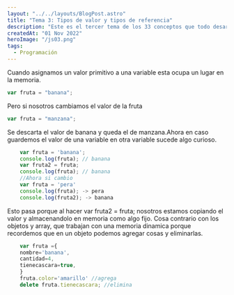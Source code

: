 ```yaml
---
layout: "../../layouts/BlogPost.astro"
title: "Tema 3: Tipos de valor y tipos de referencia"
description: "Este es el tercer tema de los 33 conceptos que todo desarrollador de JS debe conocer"
createdAt: "01 Nov 2022"
heroImage: "/js03.png"
tags:
  - Programación
---
```


Cuando asignamos un valor primitivo a una variable esta ocupa un lugar en la memoria.

```javascript
var fruta = "banana";
```

Pero si nosotros cambiamos el valor de la fruta

```javascript
var fruta = "manzana";
```

Se descarta el valor de banana y queda el de manzana.Ahora en caso guardemos el valor de una variable en otra variable sucede algo curioso.

```javascript
    var fruta = 'banana';
    console.log(fruta); // banana
    var fruta2 = fruta;
    console.log(fruta); // banana
    //Ahora si cambio
    var fruta = 'pera'
    console.log(fruta); -> pera
    console.log(fruta2); -> banana
```

Esto pasa porque al hacer var fruta2 = fruta; nosotros estamos copiando el valor y almacenandolo en memoria como algo fijo.
Cosa contrario con los objetos y array, que trabajan con una memoria dinamica porque recordemos que en un objeto podemos agregar cosas y eliminarlas.

```javascript
    var fruta ={
    nombre='banana',
    cantidad=4,
    tienecascara=true,
    }
    fruta.color='amarillo' //agrega
    delete fruta.tienecascara; //elimina
```
